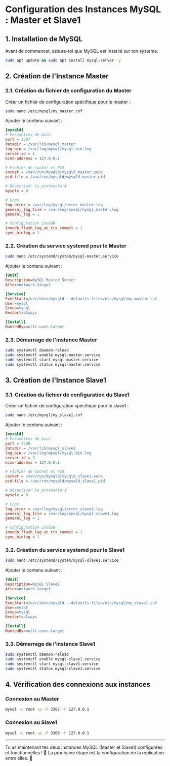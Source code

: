 # Configuration des Instances MySQL : Master et Slave1

## 1. Installation de MySQL
Avant de commencer, assure-toi que MySQL est installé sur ton système.
```bash
sudo apt update && sudo apt install mysql-server -y
```

## 2. Création de l'Instance Master

### 2.1. Création du fichier de configuration du Master
Créer un fichier de configuration spécifique pour le master :
```bash
sudo nano /etc/mysql/my_master.cnf
```
Ajouter le contenu suivant :
```ini
[mysqld]
# Paramètres de base
port = 3307
datadir = /var/lib/mysql_master
log_bin = /var/log/mysql/mysql-bin.log
server-id = 1
bind-address = 127.0.0.1

# Fichier de socket et PID
socket = /var/run/mysqld/mysqld_master.sock
pid-file = /var/run/mysqld/mysqld_master.pid

# Désactiver le protocole X
mysqlx = 0

# Logs
log_error = /var/log/mysql/error_master.log
general_log_file = /var/log/mysql/mysql_master.log
general_log = 1

# Configuration InnoDB
innodb_flush_log_at_trx_commit = 1
sync_binlog = 1
```

### 2.2. Création du service systemd pour le Master
```bash
sudo nano /etc/systemd/system/mysql-master.service
```
Ajouter le contenu suivant :
```ini
[Unit]
Description=MySQL Master Server
After=network.target

[Service]
ExecStart=/usr/sbin/mysqld --defaults-file=/etc/mysql/my_master.cnf
User=mysql
Group=mysql
Restart=always

[Install]
WantedBy=multi-user.target
```

### 2.3. Démarrage de l'instance Master
```bash
sudo systemctl daemon-reload
sudo systemctl enable mysql-master.service
sudo systemctl start mysql-master.service
sudo systemctl status mysql-master.service
```

## 3. Création de l'Instance Slave1

### 3.1. Création du fichier de configuration du Slave1
Créer un fichier de configuration spécifique pour le slave1 :
```bash
sudo nano /etc/mysql/my_slave1.cnf
```
Ajouter le contenu suivant :
```ini
[mysqld]
# Paramètres de base
port = 3308
datadir = /var/lib/mysql_slave1
log_bin = /var/log/mysql/mysql-bin.log
server-id = 3
bind-address = 127.0.0.1

# Fichier de socket et PID
socket = /var/run/mysqld/mysqld_slave1.sock
pid-file = /var/run/mysqld/mysqld_slave1.pid

# Désactiver le protocole X
mysqlx = 0

# Logs
log_error = /var/log/mysql/error_slave1.log
general_log_file = /var/log/mysql/mysql_slave1.log
general_log = 1

# Configuration InnoDB
innodb_flush_log_at_trx_commit = 1
sync_binlog = 1
```

### 3.2. Création du service systemd pour le Slave1
```bash
sudo nano /etc/systemd/system/mysql-slave1.service
```
Ajouter le contenu suivant :
```ini
[Unit]
Description=MySQL Slave1
After=network.target

[Service]
ExecStart=/usr/sbin/mysqld --defaults-file=/etc/mysql/my_slave1.cnf
User=mysql
Group=mysql
Restart=always

[Install]
WantedBy=multi-user.target
```

### 3.3. Démarrage de l'instance Slave1
```bash
sudo systemctl daemon-reload
sudo systemctl enable mysql-slave1.service
sudo systemctl start mysql-slave1.service
sudo systemctl status mysql-slave1.service
```

## 4. Vérification des connexions aux instances

### Connexion au Master
```bash
mysql -u root -p -P 3307 -h 127.0.0.1
```

### Connexion au Slave1
```bash
mysql -u root -p -P 3308 -h 127.0.0.1
```

---

Tu as maintenant tes deux instances MySQL (Master et Slave1) configurées et fonctionnelles ! 🎉
La prochaine étape est la configuration de la réplication entre elles. 🚀

